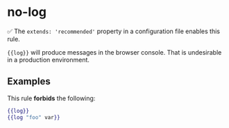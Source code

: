 # no-log

:white_check_mark: The `extends: 'recommended'` property in a configuration file enables this rule.

`{{log}}` will produce messages in the browser console. That is undesirable in a production environment.

## Examples

This rule **forbids** the following:

```hbs
{{log}}
{{log "foo" var}}
```
